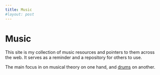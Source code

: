 ```yaml
---
title: Music
#layout: post
---
```

# Music

This site is my collection of music resources and pointers to them across the web. It serves as a reminder and a repository for others to use.

The main focus in on musical theory on one hand, and [drums](drums/index.md) on another.

